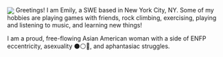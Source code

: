 <img align="center" src="https://i.pinimg.com/originals/24/69/dc/2469dc167b689508905f1e908d9d5395.gif">
Greetings! I am Emily, a SWE based in New York City, NY. Some of my hobbies are playing games with friends, rock climbing, exercising, playing and listening to music, and learning new things!

I am a proud, free-flowing Asian American woman with a side of ENFP eccentricity, asexuality ⚫️⚪️💜, and aphantasiac struggles.
<!--

***
<img align="center" src="https://github-readme-stats.vercel.app/api/top-langs/?username=ef1301&layout=compact&theme=dracula&langs_count=4"> 
👯 I’m looking to collaborate on ...
- 🤔 I’m looking for help with ...
- 📫 How to reach me: ...
- ⚡ Fun fact: ...
-->



